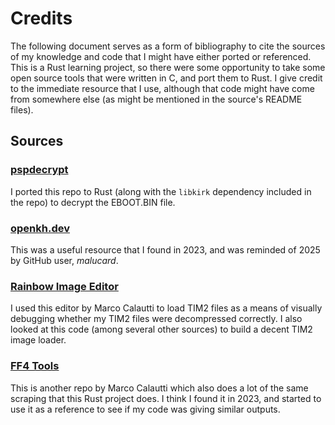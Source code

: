 # Credits

The following document serves as a form of bibliography to cite the sources of my knowledge and code that I might have either ported or referenced. This is a Rust learning project, so there were some opportunity to take some open source tools that were written in C, and port them to Rust. I give credit to the immediate resource that I use, although that code might have come from somewhere else (as might be mentioned in the source's README files).

## Sources

### [pspdecrypt](https://github.com/John-K/pspdecrypt)

I ported this repo to Rust (along with the `libkirk` dependency included in the repo) to decrypt the EBOOT.BIN file.

### [openkh.dev](https://openkh.dev/common/tm2.html)

This was a useful resource that I found in 2023, and was reminded of 2025 by GitHub user, _malucard_.

### [Rainbow Image Editor](https://github.com/marco-calautti/Rainbow)

I used this editor by Marco Calautti to load TIM2 files as a means of visually debugging whether my TIM2 files were decompressed correctly. I also looked at this code (among several other sources) to build a decent TIM2 image loader.

### [FF4 Tools](https://github.com/marco-calautti/FF4Tools)

This is another repo by Marco Calautti which also does a lot of the same scraping that this Rust project does. I think I found it in 2023, and started to use it as a reference to see if my code was giving similar outputs.
